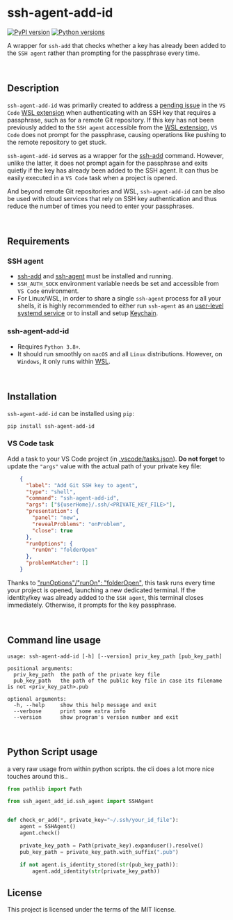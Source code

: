 # ssh-agent-add-id

[![PyPI version](https://img.shields.io/pypi/v/ssh-agent-add-id)](https://pypi.python.org/pypi/ssh-agent-add-id)
[![Python versions](https://img.shields.io/pypi/pyversions/ssh-agent-add-id)](https://github.com/alexisbg/ssh-agent-add-id)

A wrapper for `ssh-add` that checks whether a key has already been added to the `SSH agent` rather than prompting for the passphrase every time.

<br />

## Description
`ssh-agent-add-id` was primarily created to address a [pending issue](https://github.com/microsoft/vscode-remote-release/issues/2369) in the `VS Code` [WSL extension](https://marketplace.visualstudio.com/items?itemName=ms-vscode-remote.remote-wsl) when authenticating with an SSH key that requires a passphrase, such as for a remote Git repository. If this key has not been previously added to the `SSH agent` accessible from the [WSL extension](https://marketplace.visualstudio.com/items?itemName=ms-vscode-remote.remote-wsl), `VS Code` does not prompt for the passphrase, causing operations like pushing to the remote repository to get stuck.

`ssh-agent-add-id` serves as a wrapper for the [ssh-add](https://man.openbsd.org/ssh-add) command. However, unlike the latter, it does not prompt again for the passphrase and exits quietly if the key has already been added to the SSH agent. It can thus be easily executed in a `VS Code` task when a project is opened. 

And beyond remote Git repositories and WSL, `ssh-agent-add-id` can be also be used with cloud services that rely on SSH key authentication and thus reduce the number of times you need to enter your passphrases.

<br />

## Requirements
### SSH agent
- [ssh-add](https://man.openbsd.org/ssh-add) and [ssh-agent](https://man.openbsd.org/ssh-agent) must be installed and running.
- `SSH_AUTH_SOCK` environment variable needs be set and accessible from `VS Code` environment.
- For Linux/WSL, in order to share a single `ssh-agent` process for all your shells, it is highly recommended to either run `ssh-agent` as an [user-level systemd service](https://gist.github.com/alexisbg/12102035851c2d0555878cfd865fac75) or to install and setup [Keychain](https://github.com/funtoo/keychain).

### ssh-agent-add-id
- Requires `Python 3.8+`.
- It should run smoothly on `macOS` and all `Linux` distributions. However, on `Windows`, it only runs within [WSL](https://learn.microsoft.com/en-us/windows/wsl/).

<br />

## Installation
`ssh-agent-add-id` can be installed using `pip`:
```
pip install ssh-agent-add-id
```

### VS Code task
Add a task to your VS Code project (in [.vscode/tasks.json](https://github.com/alexisbg/ssh-agent-add-id/blob/main/templates/vs_code/tasks.json)). **Do not forget** to update the `"args"` value with the actual path of your private key file:
```json
    {
      "label": "Add Git SSH key to agent",
      "type": "shell",
      "command": "ssh-agent-add-id",
      "args": ["${userHome}/.ssh/<PRIVATE_KEY_FILE>"],
      "presentation": {
        "panel": "new",
        "revealProblems": "onProblem",
        "close": true
      },
      "runOptions": {
        "runOn": "folderOpen"
      },
      "problemMatcher": []
    }
```
Thanks to ["runOptions"/"runOn": "folderOpen"](https://code.visualstudio.com/docs/editor/tasks#_run-behavior), this task runs every time your project is opened, launching a new dedicated terminal. If the identity/key was already added to the `SSH agent`, this terminal closes immediately. Otherwise, it prompts for the key passphrase.

<br />

## Command line usage
```
usage: ssh-agent-add-id [-h] [--version] priv_key_path [pub_key_path]

positional arguments:
  priv_key_path  the path of the private key file
  pub_key_path   the path of the public key file in case its filename is not <priv_key_path>.pub

optional arguments:
  -h, --help     show this help message and exit
  --verbose      print some extra info
  --version      show program's version number and exit
```

<br />

## Python Script usage

a very raw usage from within python scripts.
the cli does a lot more nice touches around this..

```python
from pathlib import Path

from ssh_agent_add_id.ssh_agent import SSHAgent


def check_or_add(*, private_key="~/.ssh/your_id_file"):
    agent = SSHAgent()
    agent.check()

    private_key_path = Path(private_key).expanduser().resolve()
    pub_key_path = private_key_path.with_suffix(".pub")

    if not agent.is_identity_stored(str(pub_key_path)):
        agent.add_identity(str(private_key_path))
```

## License
This project is licensed under the terms of the MIT license.
